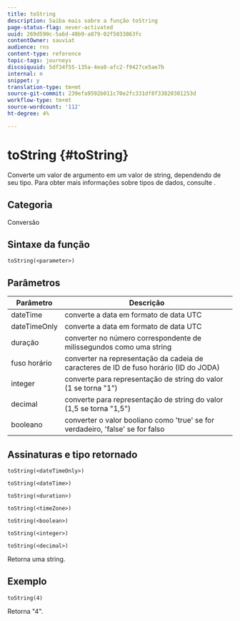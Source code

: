 ```yaml
---
title: toString
description: Saiba mais sobre a função toString
page-status-flag: never-activated
uuid: 269d590c-5a6d-40b9-a879-02f5033863fc
contentOwner: sauviat
audience: rns
content-type: reference
topic-tags: journeys
discoiquuid: 5df34f55-135a-4ea8-afc2-f9427ce5ae7b
internal: n
snippet: y
translation-type: tm+mt
source-git-commit: 239efa9592b011c70e2fc331df8f33820301253d
workflow-type: tm+mt
source-wordcount: '112'
ht-degree: 4%

---
```



# toString {#toString}

Converte um valor de argumento em um valor de string, dependendo de seu tipo. Para obter mais informações sobre tipos de dados, consulte [](../expression/data-types.md).

## Categoria

Conversão

## Sintaxe da função

`toString(<parameter>)`

## Parâmetros

| Parâmetro | Descrição |
|--- |--- |
| dateTime | converte a data em formato de data UTC |
| dateTimeOnly | converte a data em formato de data UTC |
| duração | converter no número correspondente de milissegundos como uma string |
| fuso horário | converter na representação da cadeia de caracteres de ID de fuso horário (ID do JODA) |
| integer | converte para representação de string do valor (1 se torna &quot;1&quot;) |
| decimal | converte para representação de string do valor (1,5 se torna &quot;1,5&quot;) |
| booleano | converter o valor booliano como &#39;true&#39; se for verdadeiro, &#39;false&#39; se for falso |

## Assinaturas e tipo retornado

`toString(<dateTimeOnly>)`

`toString(<dateTime>)`

`toString(<duration>)`

`toString(<timeZone>)`

`toString(<boolean>)`

`toString(<integer>)`

`toString(<decimal>)`

Retorna uma string.

## Exemplo

`toString(4)`

Retorna &quot;4&quot;.
